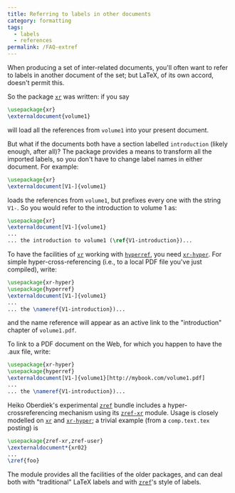 ```yaml
---
title: Referring to labels in other documents
category: formatting
tags:
  - labels
  - references
permalink: /FAQ-extref
---
```


When producing a set of inter-related documents, you'll often want to
refer to labels in another document of the set; but LaTeX, of its
own accord, doesn't permit this.

So the package [`xr`](https://ctan.org/pkg/xr) was written: if you say
```latex
\usepackage{xr}
\externaldocument{volume1}
```
will load all the references from `volume1` into your present
document.

But what if the documents both have a section labelled
`introduction` (likely enough, after all)?  The
package provides a means to transform all the imported labels, so you
don't have to change label names in either document.  For example:
```latex
\usepackage{xr}
\externaldocument[V1-]{volume1}
```
loads the references from `volume1`, but prefixes every one with
the string `V1-`.  So you would refer to the introduction to volume&nbsp;1
as:
```latex
\usepackage{xr}
\externaldocument[V1-]{volume1}
...
... the introduction to volume1 (\ref{V1-introduction})...
```
To have the facilities of [`xr`](https://ctan.org/pkg/xr) working with
[`hyperref`](https://ctan.org/pkg/hyperref), you need [`xr-hyper`](https://ctan.org/pkg/xr-hyper).  For simple
hyper-cross-referencing (i.e., to a local PDF file you've just
compiled), write:
```latex
\usepackage{xr-hyper}
\usepackage{hyperref}
\externaldocument[V1-]{volume1}
...
... the \nameref{V1-introduction})...
```
and the name reference will appear as an active link to the
"introduction" chapter of `volume1.pdf`.

To link to a PDF document on the Web, for which you happen to
have the .aux file, write:
```latex
\usepackage{xr-hyper}
\usepackage{hyperref}
\externaldocument[V1-]{volume1}[http://mybook.com/volume1.pdf]
...
... the \nameref{V1-introduction})...
```
Heiko Oberdiek's experimental [`zref`](https://ctan.org/pkg/zref) bundle includes a
hyper-crossreferencing mechanism using its [`zref-xr`](https://ctan.org/pkg/zref) module.
Usage is closely modelled on [`xr`](https://ctan.org/pkg/xr) and [`xr-hyper`](https://ctan.org/pkg/xr-hyper); a
trivial example (from a `comp.text.tex` posting) is
```latex
\usepackage{zref-xr,zref-user}
\zexternaldocument*{xr02}
...
\zref{foo}
```
The module provides all the facilities of the older packages, and can
deal both with "traditional" LaTeX labels and with
[`zref`](https://ctan.org/pkg/zref)'s style of labels.

